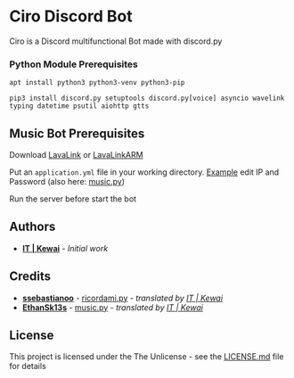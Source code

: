 # Ciro Discord Bot

Ciro is a Discord multifunctional Bot made with discord.py

### Python Module Prerequisites 
`apt install python3 python3-venv python3-pip`

`pip3 install discord.py setuptools discord.py[voice] asyncio wavelink typing datetime psutil aiohttp gtts`

## Music Bot Prerequisites
Download [LavaLink](https://github.com/Frederikam/Lavalink/releases) or [LavaLinkARM](https://github.com/Cog-Creators/Lavalink-Jars/releases)

Put an `application.yml` file in your working directory. [Example](https://github.com/Frederikam/Lavalink/blob/master/LavalinkServer/application.yml.example) edit IP and Password (also here: [music.py](cogs/music.py))

Run the server before start the bot

## Authors
* [**IT | Kewai**](https://https://github.com/ITKewai) - *Initial work* 

## Credits
* [**ssebastianoo**](https://github.com/ssebastianoo) - [ricordami.py](cogs/ricordami.py) - *translated by [IT | Kewai](https://https://github.com/ITKewai)*
* [**EthanSk13s**](https://github.com/EthanSk13s) - [music.py](cogs/music.py) -  *translated by [IT | Kewai](https://https://github.com/ITKewai)*

## License

This project is licensed under the The Unlicense - see the [LICENSE.md](LICENSE.md) file for details
